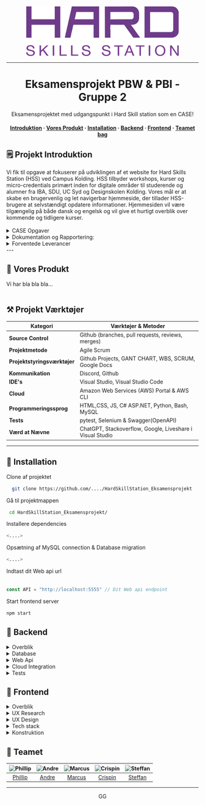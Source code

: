   <div align="center">
  
  <img src="frontend\public\assets\images\HSS_Logo.png" alt="logo" width="400" height="auto" />
 
  
  --- 
  
  <h1>Eksamensprojekt PBW & PBI - Gruppe 2</h1>
  
  <p>
    Eksamensprojektet med udgangspunkt i Hard Skill station som en CASE!
  </p>

  <h4>
    <a href="#om-projektet">Introduktion</a>
  <span> · </span>
    <a href="#resultat">Vores Produkt</a>
  <span> · </span>
      <a href="#installation">Installation</a>
  <span> · </span>
    <a href="#backend">Backend</a>
  <span> · </span>
    <a href="#frontend">Frontend</a>
    <span> · </span>
    <a href="#teamet">Teamet bag</a>
  </h4>

  </div>

<!-- OM PROJEKTET -->
## 🗒️ Projekt Introduktion
<div id="om-projektet">
Vi fik til opgave at fokuserer på udviklingen af et website for Hard Skills Station (HSS) ved Campus Kolding. HSS tilbyder workshops, kurser og micro-credentials primært inden for digitale områder til studerende og alumner fra IBA, SDU, UC Syd og Designskolen Kolding. Vores mål er at skabe en brugervenlig og let navigerbar hjemmeside, der tillader HSS-brugere at selvstændigt opdatere informationer. Hjemmesiden vil være tilgængelig på både dansk og engelsk og vil give et hurtigt overblik over kommende og tidligere kurser.
<br><br>

<details>
<summary>CASE Opgaver</summary>
  
1. **Design og Frontendudvikling:** Skabe et layout, der afspejler HSS's brand og værdier. Implementere responsive webdesign med HTML, CSS og JavaScript.
2. **Brugeroplevelse og Informationsarkitektur:** Integrere UX-principper for at optimere brugervenlighed og æstetik. Analysere brugeradfærd for at strukturere hjemmesidens indhold og navigationsflow.
3. **Backendudvikling og Systemintegration:** Udvikle en softwarearkitektur, der leverer høj ydeevne og tilgængelighed. Integrere cloud-tjenester for databaselagring og webstedshosting.
4. **API Implementering:** Anvende dynamiske informationer til udvikling af en eventkalender. Implementere en microservice for datatransformation og tilpasse data til eget web-API.
5. **Samarbejde og Projektledelse:** Udvikle strategier for kommunikation og tidsstyring inden for teamet, samt håndtere konflikter for effektivt samarbejde.

</details>

<details>
<summary>Dokumentation og Rapportering:</summary>
  
Vi skal udarbejde en detaljeret akademisk rapport på max 25 sider og forberede en præsentation af det færdige projekt for HSS.
Der er et projektmøde i projektuge 1, hvor projektplanen skal godkendes.

</details>

<details>
<summary>Forventede Leverancer</summary>
  
- Produkt via link til GIT.
- Akademisk rapport på maksimalt 25 sider.
- Præsentation til HSS.

</details>
</div>
---

<!-- OM PRODUKTET -->
## 🎯 Vores Produkt
<div id="resultat">
Vi har bla bla bla...
<br><br>

## :hammer_and_pick: Projekt Værktøjer

<div align="center">

| Kategori                     | Værktøjer & Metoder                                       |
|------------------------------|-----------------------------------------------------------|
| **Source Control**           | Github (branches, pull requests, reviews, merges)         |
| **Projektmetode**            | Agile Scrum                                               |
| **Projektstyringsværktøjer** | Github Projects, GANT CHART, WBS, SCRUM, Google Docs     |
| **Kommunikation**            | Discord, Github                                           |
| **IDE's**                    | Visual Studio, Visual Studio Code                         |
| **Cloud**                    | Amazon Web Services (AWS) Portal & AWS CLI                |
| **Programmeringssprog**      | HTML,CSS, JS, C# ASP.NET, Python, Bash, MySQL             |
| **Tests**                    | pytest, Selenium & Swagger(OpenAPI)                       |
| **Værd at Nævne**            | ChatGPT, Stackoverflow, Google, Liveshare i Visual Studio |

</div>

---



<!-- Getting Started -->
## 	:toolbox: Installation

<div id="installation">

Clone af projektet

```bash
  git clone https://github.com/..../HardSkillStation_Eksamensprojekt
```


Gå til projektmappen
```bash
 cd HardSkillStation_Eksamensprojekt/
 ```


Installere dependencies

```bash
<....>
 ```

Opsætning af MySQL connection & Database migration

```bash
<....>
```

Indtast dit Web api url

```javascript

const API = "http://localhost:5555" // Dit Web api endpoint

```


Start frontend server

```bash
npm start
 ```

</div>

<!-- Backend -->
## :compass: Backend

<div id="backend">
  
<details>
  <summary>Overblik</summary>
  <p>Hej hej ja hej hej HSS hej</p>

</details>

<details>
  <summary>Database</summary>
  <p>Hej hej ja hej hej HSS hej</p>
</details>

<details>
<summary>Web Api</summary>
  <p>Hej hej ja hej hej HSS hej</p>
</details>

<details>
<summary>Cloud Integration</summary>
  <p>Hej hej ja hej hej HSS hej</p>
</details>
<details>
<summary>Tests</summary>
  <p>Hej hej ja hej hej HSS hej</p>
</details>

</div>

<!-- Frontend -->
## :art: Frontend

<div id="frontend">

<details>
  <summary>Overblik</summary>
  <p>Hej hej ja hej hej HSS hej</p>
</details>

<details>
  <summary>UX Research</summary>
  <p>Hej hej ja hej hej HSS hej</p>
</details>

<details>
<summary>UX Design</summary>
  <p>Hej hej ja hej hej HSS hej</p>

| Farvevalg         | Hex                                                                |
| ----------------- | ------------------------------------------------------------------ |
| Primary Color | ![#222831](https://via.placeholder.com/10/222831?text=+) #222831 |
| Secondary Color | ![#393E46](https://via.placeholder.com/10/393E46?text=+) #393E46 |
| Accent Color | ![#00ADB5](https://via.placeholder.com/10/00ADB5?text=+) #00ADB5 |
| Text Color | ![#EEEEEE](https://via.placeholder.com/10/EEEEEE?text=+) #EEEEEE |

  
</details>

<details>
<summary>Tech stack</summary>
  <p>Hej hej ja hej hej HSS hej</p>
  

</details>

<details>
<summary>Konstruktion</summary>
  <p>Hej hej ja hej hej HSS hej</p>
</details>

</div>

## :wave: Teamet 

<div id="teamet" align="center">

 | ![Phillip](https://contrib.rocks/image?repo=Louis3797/awesome-readme-template) |  ![Andre](https://contrib.rocks/image?repo=Louis3797/awesome-readme-template) | ![Marcus](https://contrib.rocks/image?repo=Louis3797/awesome-readme-template) | ![Crispin](https://contrib.rocks/image?repo=Louis3797/awesome-readme-template) | ![Steffan](https://contrib.rocks/image?repo=Louis3797/awesome-readme-template) |
| :---: | :---: | :---: | :---: | :---: |
| [Phillip](https://github.com/Pschioeler) | [Andre](https://github.com/macand842e) | [Marcus](https://github.com/marcusbvn) | [Crispin](https://github.com/cuipin) | [Steffan](https://github.com/zteffano) |

</div>

---

<div align="center">
  GG
</div>
